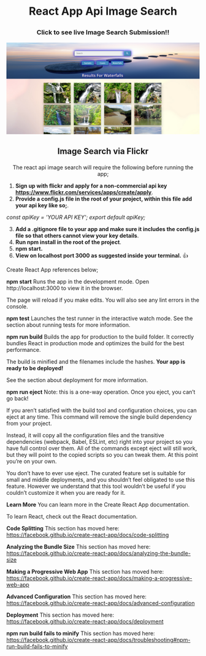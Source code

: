 
<h1><b><p align="center">React App Api Image Search</p></b></h1>


<h3><b><p align="center">Click to see live Image Search Submission!!</p></b></h3>
<a href="https://reactapiimagesearch.netlify.com/" target="_blank"><img src="https://github.com/sargef/react-app-api-image-search/blob/master/src/images/reactimage.png"></a>

<h2><b><p align="center">Image Search via Flickr</p></b></h2>

<p align="center">The react api image search will require the following before running the app;</p>

1. __Sign up with flickr and apply for a non-commercial api key https://www.flickr.com/services/apps/create/apply__.
2. __Provide a config.js file in the root of your project, within this file add your api key like so;__.

*const apiKey = 'YOUR API KEY';*
*export default apiKey;*

3. __Add a .gitignore file to your app and make sure it includes the config.js file so that others cannot view your key details__.
4. __Run npm install in the root of the project__.
5. __npm start.__
6. __View on localhost port 3000 as suggested inside your terminal.__ :+1:

Create React App references below;

__npm start__
Runs the app in the development mode.
Open http://localhost:3000 to view it in the browser.

The page will reload if you make edits.
You will also see any lint errors in the console.

__npm test__
Launches the test runner in the interactive watch mode.
See the section about running tests for more information.

__npm run build__
Builds the app for production to the build folder.
It correctly bundles React in production mode and optimizes the build for the best performance.

The build is minified and the filenames include the hashes.
__Your app is ready to be deployed!__

See the section about deployment for more information.

__npm run eject__
Note: this is a one-way operation. Once you eject, you can’t go back!

If you aren’t satisfied with the build tool and configuration choices, you can eject at any time. This command will remove the single build dependency from your project.

Instead, it will copy all the configuration files and the transitive dependencies (webpack, Babel, ESLint, etc) right into your project so you have full control over them. All of the commands except eject will still work, but they will point to the copied scripts so you can tweak them. At this point you’re on your own.

You don’t have to ever use eject. The curated feature set is suitable for small and middle deployments, and you shouldn’t feel obligated to use this feature. However we understand that this tool wouldn’t be useful if you couldn’t customize it when you are ready for it.

__Learn More__
You can learn more in the Create React App documentation.

To learn React, check out the React documentation.

__Code Splitting__
This section has moved here: https://facebook.github.io/create-react-app/docs/code-splitting

__Analyzing the Bundle Size__
This section has moved here: https://facebook.github.io/create-react-app/docs/analyzing-the-bundle-size

__Making a Progressive Web App__
This section has moved here: https://facebook.github.io/create-react-app/docs/making-a-progressive-web-app

__Advanced Configuration__
This section has moved here: https://facebook.github.io/create-react-app/docs/advanced-configuration

__Deployment__
This section has moved here: https://facebook.github.io/create-react-app/docs/deployment

__npm run build fails to minify__
This section has moved here: https://facebook.github.io/create-react-app/docs/troubleshooting#npm-run-build-fails-to-minify

